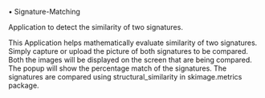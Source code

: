 • Signature-Matching

Application to detect the similarity of two signatures.

This Application helps mathematically evaluate similarity of two signatures. Simply capture or upload the picture of both signatures to be compared. Both the images will be displayed on the screen that are being compared. The popup will show the percentage match of the signatures. The signatures are compared using structural_similarity in skimage.metrics package.


